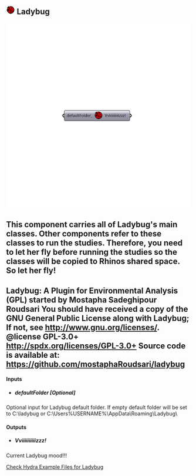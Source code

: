 ## ![](../../images/icons/Ladybug.png) Ladybug

![](../../images/components/Ladybug.png)

This component carries all of Ladybug's main classes. Other components refer to these
 classes to run the studies. Therefore, you need to let her fly before running the studies so the
 classes will be copied to Rhinos shared space. So let her fly!
 -
 Ladybug: A Plugin for Environmental Analysis (GPL) started by Mostapha Sadeghipour Roudsari
 You should have received a copy of the GNU General Public License
 along with Ladybug; If not, see <http://www.gnu.org/licenses/>.
 @license GPL-3.0+ <http://spdx.org/licenses/GPL-3.0+>
 Source code is available at: https://github.com/mostaphaRoudsari/ladybug
 -
 

#### Inputs
* ##### defaultFolder [Optional]
Optional input for Ladybug default folder.
 If empty default folder will be set to C:\ladybug or C:\Users\%USERNAME%\AppData\Roaming\Ladybug\

#### Outputs
* ##### Vviiiiiiiiiizzz!
Current Ladybug mood!!!


[Check Hydra Example Files for Ladybug](https://hydrashare.github.io/hydra/index.html?keywords=Ladybug_Ladybug)